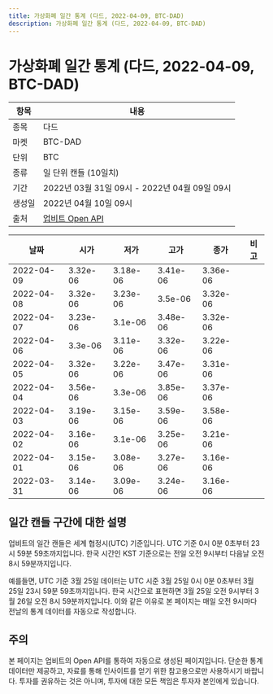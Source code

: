 ```yaml
---
title: 가상화폐 일간 통계 (다드, 2022-04-09, BTC-DAD)
description: 가상화폐 일간 통계 (다드, 2022-04-09, BTC-DAD)
---
```



가상화폐 일간 통계 (다드, 2022-04-09, BTC-DAD)
===

|항목|내용|
|--|--|
|종목|다드|
|마켓|BTC-DAD|
|단위|BTC|
|종류|일 단위 캔들 (10일치)|
|기간|2022년 03월 31일 09시 - 2022년 04월 09일 09시|
|생성일|2022년 04월 10일 09시|
|출처|[업비트 Open API](https://docs.upbit.com)|


|날짜|시가|저가|고가|종가|비고|
|--|--|--|--|--|--|
|2022-04-09|3.32e-06|3.18e-06|3.41e-06|3.36e-06|    |
|2022-04-08|3.32e-06|3.23e-06|3.5e-06|3.32e-06|    |
|2022-04-07|3.23e-06|3.1e-06|3.48e-06|3.32e-06|    |
|2022-04-06|3.3e-06|3.11e-06|3.32e-06|3.22e-06|    |
|2022-04-05|3.32e-06|3.22e-06|3.47e-06|3.31e-06|    |
|2022-04-04|3.56e-06|3.3e-06|3.85e-06|3.37e-06|    |
|2022-04-03|3.19e-06|3.15e-06|3.59e-06|3.58e-06|    |
|2022-04-02|3.16e-06|3.1e-06|3.25e-06|3.21e-06|    |
|2022-04-01|3.15e-06|3.08e-06|3.27e-06|3.16e-06|    |
|2022-03-31|3.14e-06|3.09e-06|3.24e-06|3.16e-06|    |


일간 캔들 구간에 대한 설명
---


업비트의 일간 캔들은 세계 협정시(UTC) 기준입니다. 
UTC 기준 0시 0분 0초부터 23시 59분 59초까지입니다. 
한국 시간인 KST 기준으로는 전일 오전 9시부터 다음날 오전 8시 59분까지입니다. 


예를들면, UTC 기준 3월 25일 데이터는 UTC 시준 3월 25일 0시 0분 0초부터 3월 25일 23시 59분 59초까지입니다. 
한국 시간으로 표현하면 3월 25일 오전 9시부터 3월 26일 오전 8시 59분까지입니다. 
이와 같은 이유로 본 페이지는 매일 오전 9시마다 전날의 통계 데이터를 자동으로 작성합니다. 


주의
---


본 페이지는 업비트의 Open API를 통하여 자동으로 생성된 페이지입니다. 
단순한 통계 데이터만 제공하고, 자료를 통해 인사이트를 얻기 위한 참고용으로만 사용하시기 바랍니다. 
투자를 권유하는 것은 아니며, 투자에 대한 모든 책임은 투자자 본인에게 있습니다. 
